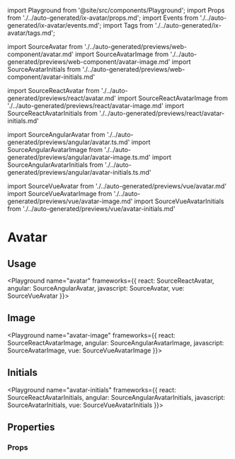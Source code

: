 import Playground from '@site/src/components/Playground';
import Props from './../auto-generated/ix-avatar/props.md';
import Events from './../auto-generated/ix-avatar/events.md';
import Tags from './../auto-generated/ix-avatar/tags.md';

import SourceAvatar from './../auto-generated/previews/web-component/avatar.md'
import SourceAvatarImage from './../auto-generated/previews/web-component/avatar-image.md'
import SourceAvatarInitials from './../auto-generated/previews/web-component/avatar-initials.md'

import SourceReactAvatar from './../auto-generated/previews/react/avatar.md'
import SourceReactAvatarImage from './../auto-generated/previews/react/avatar-image.md'
import SourceReactAvatarInitials from './../auto-generated/previews/react/avatar-initials.md'

import SourceAngularAvatar from './../auto-generated/previews/angular/avatar.ts.md'
import SourceAngularAvatarImage from './../auto-generated/previews/angular/avatar-image.ts.md'
import SourceAngularAvatarInitials from './../auto-generated/previews/angular/avatar-initials.ts.md'

import SourceVueAvatar from './../auto-generated/previews/vue/avatar.md'
import SourceVueAvatarImage from './../auto-generated/previews/vue/avatar-image.md'
import SourceVueAvatarInitials from './../auto-generated/previews/vue/avatar-initials.md'

# Avatar

<Tags />

## Usage

<Playground
name="avatar"
frameworks={{
  react: SourceReactAvatar,
  angular: SourceAngularAvatar,
  javascript: SourceAvatar,
  vue: SourceVueAvatar
}}>
</Playground>

## Image

<Playground
name="avatar-image"
frameworks={{
  react: SourceReactAvatarImage,
  angular: SourceAngularAvatarImage,
  javascript: SourceAvatarImage,
  vue: SourceVueAvatarImage
}}>
</Playground>

## Initials

<Playground
name="avatar-initials"
frameworks={{
  react: SourceReactAvatarInitials,
  angular: SourceAngularAvatarInitials,
  javascript: SourceAvatarInitials,
  vue: SourceVueAvatarInitials
}}>
</Playground>

## Properties

### Props

<Props />
